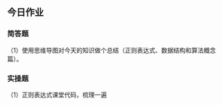 ## 今日作业

### 简答题

（1）使用思维导图对今天的知识做个总结（正则表达式、数据结构和算法概念篇）。







### 实操题

（1）正则表达式课堂代码，梳理一遍

​		

​		

​	